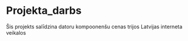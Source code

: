# Projekta_darbs
Šis projekts salīdzina datoru kompoonenšu cenas trijos Latvijas interneta veikalos
